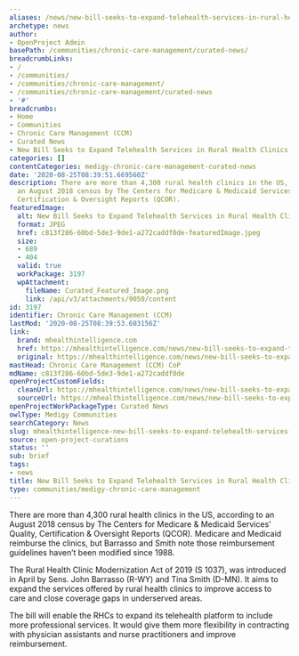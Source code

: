 ```yaml
---
aliases: /news/new-bill-seeks-to-expand-telehealth-services-in-rural-health-clinics
archetype: news
author:
- OpenProject Admin
basePath: /communities/chronic-care-management/curated-news/
breadcrumbLinks:
- /
- /communities/
- /communities/chronic-care-management/
- /communities/chronic-care-management/curated-news
- '#'
breadcrumbs:
- Home
- Communities
- Chronic Care Management (CCM)
- Curated News
- New Bill Seeks to Expand Telehealth Services in Rural Health Clinics
categories: []
contentCategories: medigy-chronic-care-management-curated-news
date: '2020-08-25T08:39:51.669560Z'
description: There are more than 4,300 rural health clinics in the US, according to
  an August 2018 census by The Centers for Medicare & Medicaid Services’ Quality,
  Certification & Oversight Reports (QCOR).
featuredImage:
  alt: New Bill Seeks to Expand Telehealth Services in Rural Health Clinics
  format: JPEG
  href: c813f286-60bd-5de3-9de1-a272caddf0de-featuredImage.jpeg
  size:
  - 689
  - 404
  valid: true
  workPackage: 3197
  wpAttachment:
    fileName: Curated_Featured_Image.png
    link: /api/v3/attachments/9050/content
id: 3197
identifier: Chronic Care Management (CCM)
lastMod: '2020-08-25T08:39:53.603156Z'
link:
  brand: mhealthintelligence.com
  href: https://mhealthintelligence.com/news/new-bill-seeks-to-expand-telehealth-services-in-rural-health-clinics
  original: https://mhealthintelligence.com/news/new-bill-seeks-to-expand-telehealth-services-in-rural-health-clinics
mastHead: Chronic Care Management (CCM) CoP
mdName: c813f286-60bd-5de3-9de1-a272caddf0de
openProjectCustomFields:
  cleanUrl: https://mhealthintelligence.com/news/new-bill-seeks-to-expand-telehealth-services-in-rural-health-clinics
  sourceUrl: https://mhealthintelligence.com/news/new-bill-seeks-to-expand-telehealth-services-in-rural-health-clinics
openProjectWorkPackageType: Curated News
owlType: Medigy Communities
searchCategory: News
slug: mhealthintelligence-new-bill-seeks-to-expand-telehealth-services-in-rural-health-clinics
source: open-project-curations
status: ''
sub: brief
tags:
- news
title: New Bill Seeks to Expand Telehealth Services in Rural Health Clinics
type: communities/medigy-chronic-care-management
---
```


There are more than 4,300 rural health clinics in the US, according to an August 2018 census by The Centers for Medicare & Medicaid Services’ Quality, Certification & Oversight Reports (QCOR). Medicare and Medicaid reimburse the clinics, but Barrasso and Smith note those reimbursement guidelines haven’t been modified since 1988.

The Rural Health Clinic Modernization Act of 2019 (S 1037), was introduced in April by Sens. John Barrasso (R-WY) and Tina Smith (D-MN). It aims to expand the services offered by rural health clinics to improve access to care and close coverage gaps in underserved areas.

The bill will enable the RHCs to expand its telehealth platform to include more professional services. It would give them more flexibility in contracting with physician assistants and nurse practitioners and improve reimbursement.